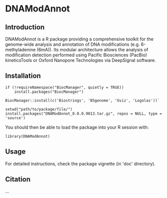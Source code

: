 # DNAModAnnot

## Introduction
DNAModAnnot is a R package providing a comprehensive toolkit for the genome-wide analysis and annotation of DNA modifications (e.g. 6-methyladenine (6mA)). Its modular architecture allows the analysis of modification detection performed using Pacific Biosciences (PacBio) kineticsTools or Oxford Nanopore Technologies via DeepSignal software.

## Installation
```
if (!requireNamespace("BiocManager", quietly = TRUE))
    install.packages("BiocManager")

BiocManager::install(c('Biostrings', 'BSgenome', 'Gviz', 'Logolas'))`

setwd("path/to/package/file/")
install.packages("DNAModAnnot_0.0.0.9013.tar.gz", repos = NULL, type = 'source')
```

You should then be able to load the package into your R session with:

`library(DNAModAnnot)`

## Usage
For detailed instructions, check the package vignette (in 'doc' directory).

## Citation
...
